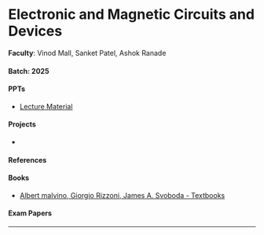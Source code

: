 # Electronic and Magnetic Circuits and Devices

**Faculty**: Vinod Mall, Sanket Patel, Ashok Ranade

#### Batch: 2025

#### PPTs

- [Lecture Material](https://drive.google.com/drive/folders/1ybGfbKPqFT-V3W9pUaygEOHqZK5jjvTF?usp=sharing)

#### Projects
-

#### References

#### Books

- [Albert malvino, Giorgio Rizzoni, James A. Svoboda - Textbooks](https://drive.google.com/drive/folders/1yirvcu-Jso7M9Pmhhmyh9sN0OXwDUFCe?usp=sharing)

#### Exam Papers

---
